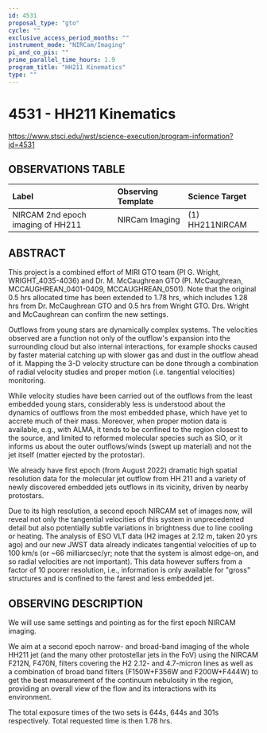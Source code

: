 ```yaml
---
id: 4531
proposal_type: "gto"
cycle: ""
exclusive_access_period_months: ""
instrument_mode: "NIRCam/Imaging"
pi_and_co_pis: ""
prime_parallel_time_hours: 1.9
program_title: "HH211 Kinematics"
type: ""
---
```

# 4531 - HH211 Kinematics
https://www.stsci.edu/jwst/science-execution/program-information?id=4531
## OBSERVATIONS TABLE
| Label                             | Observing Template | Science Target  |
| :-------------------------------- | :----------------- | :-------------- |
| NIRCAM 2nd epoch imaging of HH211 | NIRCam Imaging     | (1) HH211NIRCAM |

## ABSTRACT

This project is a combined effort of MIRI GTO team (PI G. Wright, WRIGHT_4035-4036) and Dr. M. McCaughrean GTO (PI. McCaughrean, MCCAUGHREAN_0401-0409, MCCAUGHREAN_0501). Note that the original 0.5 hrs allocated time has been extended to 1.78 hrs, which includes 1.28 hrs from Dr. McCaughrean GTO and 0.5 hrs from Wright GTO. Drs. Wright and McCaughrean can confirm the new settings.

Outflows from young stars are dynamically complex systems. The velocities observed are a function not only of the outflow's expansion into the surrounding cloud but also internal interactions, for example shocks caused by faster material catching up with slower gas and dust in the outflow ahead of it. Mapping the 3-D velocity structure can be done through a combination of radial velocity studies and proper motion (i.e. tangential velocities) monitoring.

While velocity studies have been carried out of the outflows from the least embedded young stars, considerably less is understood about the dynamics of outflows from the most embedded phase, which have yet to accrete much of their mass. Moreover, when proper motion data is available, e.g., with ALMA, it tends to be confined to the region closest to the source, and limited to reformed molecular species such as SiO, or it informs us about the outer outflows/winds (swept up material) and not the jet itself (matter ejected by the protostar).

We already have first epoch (from August 2022) dramatic high spatial resolution data for the molecular jet outflow from HH 211 and a variety of newly discovered embedded jets outflows in its vicinity, driven by nearby protostars.

Due to its high resolution, a second epoch NIRCAM set of images now, will reveal not only the tangential velocities of this system in unprecedented detail but also potentially subtle variations in brightness due to line cooling or heating. The analysis of ESO VLT data (H2 images at 2.12 m, taken 20 yrs ago) and our new JWST data already indicates tangential velocities of up to 100 km/s (or ~66 milliarcsec/yr; note that the system is almost edge-on, and so radial velocities are not important). This data however suffers from a factor of 10 poorer resolution, i.e., information is only available for "gross" structures and is confined to the farest and less embedded jet.

## OBSERVING DESCRIPTION

We will use same settings and pointing as for the first epoch NIRCAM imaging.

We aim at a second epoch narrow- and broad-band imaging of the whole HH211 jet (and the many other protostellar jets in the FoV) using the NIRCAM F212N, F470N, filters covering the H2 2.12- and 4.7-micron lines as well as a combination of broad band filters (F150W+F356W and F200W+F444W) to get the best measurement of the continuum nebulosity in the region, providing an overall view of the flow and its interactions with its environment.

The total exposure times of the two sets is 644s, 644s and 301s respectively. Total requested time is then 1.78 hrs.
